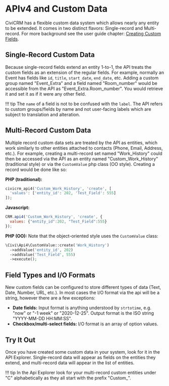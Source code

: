 # APIv4 and Custom Data

CiviCRM has a flexible custom data system which allows nearly any entity to be extended. It comes in two distinct flavors: Single-record and Multi-record.
For more background see the user guide chapter: [Creating Custom Fields](https://docs.civicrm.org/user/en/latest/organising-your-data/creating-custom-fields/).

## Single-Record Custom Data

Because single-record fields extend an entity 1-to-1, the API treats the custom fields as an extension of the regular fields.
For example, normally an Event has fields like `id`, `title`, `start_date`, `end_date`, etc.
Adding a custom group named "Event_Extra" and a field named "Room_number" would be accessible from the API as "Event_Extra.Room_number".
You would retrieve it and set it as if it were any other field.
 
!!! tip
    The `name` of a field is not to be confused with the `label`. The API refers to custom groups/fields by name and not user-facing labels which are subject to translation and alteration.

## Multi-Record Custom Data

Multiple record custom data sets are treated by the API as entities, which work similarly to other entities attached to contacts (Phone, Email, Address, etc.). For example, creating a multi-record set named "Work_History" could then be accessed via the API as an entity named "Custom_Work_History" (traditional style) or via the `CustomValue` php class (OO style). Creating a record would be done like so:

**PHP (traditional):**
```php
civicrm_api4('Custom_Work_History', 'create', [
  'values': ['entity_id': 202, 'Test_Field': 555]
]);
```
**Javascript:**
```javascript
CRM.api4('Custom_Work_History', 'create', {
  values: {"entity_id":202, "Test_Field":555}
});
```

**PHP (OO):** Note that the object-oriented style uses the `CustomValue` class:

```php
\Civi\Api4\CustomValue::create('Work_History')
  ->addValue('entity_id', 202)
  ->addValue('Test_Field', 555)
  ->execute();
```

## Field Types and I/O Formats

New custom fields can be configured to store different types of data (Text, Date, Number, URL, etc.). In most cases the I/O format via the api will be a string, however there are a few exceptions:

- **Date fields:** Input format is anything understood by `strtotime`, e.g. "now" or "-1 week" or "2020-12-25". Output format is the ISO string "YYYY-MM-DD HH:MM:SS".
- **Checkbox/multi-select fields:** I/O format is an array of option values.

## Try It Out

Once you have created some custom data in your system, look for it in the API Explorer. Single-record data will appear as fields on the entities they extend, and multi-record data will appear in the list of entities.

!!! tip
    In the Api Explorer look for your multi-record custom entities under "C" alphabetically as they all start with the prefix "Custom_".
